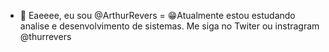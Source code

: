 - 👋 Eaeeee, eu sou @ArthurRevers
= 😁Atualmente estou estudando analise e desenvolvimento de sistemas.
Me siga no Twiter ou instragram
@thurrevers
